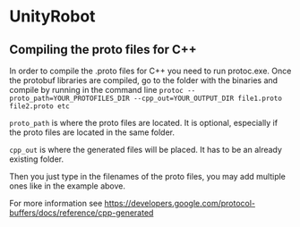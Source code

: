 # UnityRobot
## Compiling the proto files for C++
In order to compile the .proto files for C++ you need to run protoc.exe. Once the protobuf libraries are compiled, go to the folder with the binaries and compile by running in the command line `protoc --proto_path=YOUR_PROTOFILES_DIR --cpp_out=YOUR_OUTPUT_DIR file1.proto file2.proto etc`

`proto_path` is where the proto files are located. It is optional, especially if the proto files are located in the same folder.

`cpp_out` is where the generated files will be placed. It has to be an already existing folder.

Then you just type in the filenames of the proto files, you may add multiple ones like in the example above.

For more information see https://developers.google.com/protocol-buffers/docs/reference/cpp-generated
